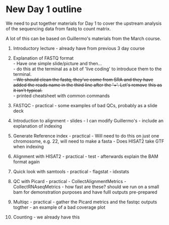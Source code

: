 # New Day 1 outline

We need to put together materials for Day 1 to cover the upstream analysis of 
the sequencing data from fastq to count matrix.

A lot of this can be based on Guillermo's materials from the March course.

1. Introductory lecture - already have from previous 3 day course

2. Explanation of FASTQ format  
          - Have one simple slide/picture and then...  
          - do this at the terminal as a bit of 'live coding' to introduce them
            to the terminal.  
          ~~- We should clean the fastq, they've come from SRA and they have~~
          ~~added the reads name in the third line after the '+'. Let's remove~~
          ~~this as it isn't typical.~~  
          - printed cheatsheet with common commands  

3. FASTQC - practical
          - some examples of bad QCs, probably as a slide deck 

4. Introduction to alignment - slides - I can modify Guillermo's
          - include an explanation of indexing 

5. Generate Reference index - practical 
          - Will need to do this on just one chromosome, e.g. 22, will need to 
            make a fasta
          - Does HISAT2 take GTF when indexing

6. Alignment with HISAT2 - practical
          - test
          - afterwards explain the BAM format again

7. Quick look with samtools - practical
          - flagstat
          - idxstats

8. QC with Picard - practical
          - CollectAlignmentMetrics
          - CollectRNAseqMetrics
          - how fast are these? should we run on a small bam for demonstration
            purposes and have fulll outputs pre-prepared

9. Multiqc - practical
          - gather the Picard metrics and the fastqc outputs togther
          - an example of a bad coverage plot

10. Counting - we already have this

            


